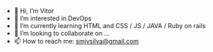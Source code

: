 - 👋 Hi, I’m Vitor
- 👀 I’m interested in DevOps
- 🌱 I’m currently learning HTML and CSS / JS / JAVA / Ruby on rails 
- 💞️ I’m looking to collaborate on ...
- 📫 How to reach me: smjvsilva@gmail.com

<!---
PinheiroJV/PinheiroJV is a ✨ special ✨ repository because its `README.md` (this file) appears on your GitHub profile.
You can click the Preview link to take a look at your changes.
--->
